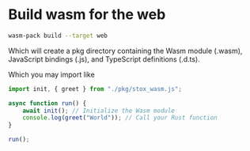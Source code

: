 # Build wasm for the web
```bash
wasm-pack build --target web
```
Which will create a pkg directory containing the Wasm module (.wasm), JavaScript bindings (.js), and TypeScript definitions (.d.ts).

Which you may import like
```javascript
import init, { greet } from "./pkg/stox_wasm.js";

async function run() {
    await init(); // Initialize the Wasm module
    console.log(greet("World")); // Call your Rust function
}

run();
```